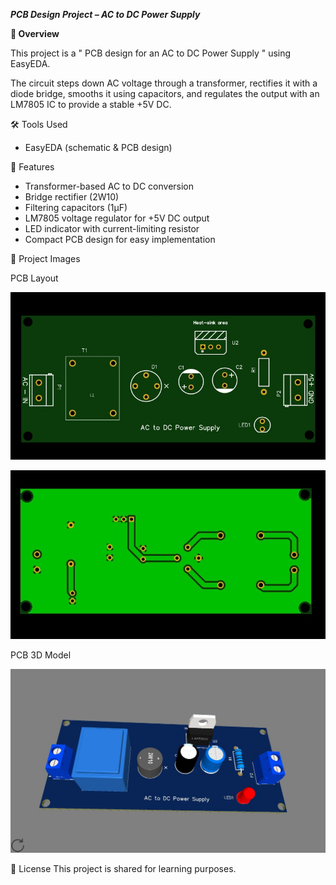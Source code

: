 ***PCB Design Project – AC to DC Power Supply***

**📌 Overview**

This project is a " PCB design for an AC to DC Power Supply " using EasyEDA.  

The circuit steps down AC voltage through a transformer, rectifies it with a diode bridge, smooths it using capacitors, and regulates the output with an LM7805 IC to provide a stable +5V DC.  

🛠 Tools Used
- EasyEDA (schematic & PCB design)  

🔧 Features
- Transformer-based AC to DC conversion  
- Bridge rectifier (2W10)  
- Filtering capacitors (1µF)  
- LM7805 voltage regulator for +5V DC output  
- LED indicator with current-limiting resistor  
- Compact PCB design for easy implementation  

    
📸 Project Images


 PCB Layout

![Layout top layer](<LAYOUT/Layout top layer.jpg>)

![alt text](<LAYOUT/layout bottom layer .jpg>)

 PCB 3D Model

 ![alt text](<3D MODEL/3D AC to DC power supply.jpg>)



 📄 License
This project is shared for learning purposes.
